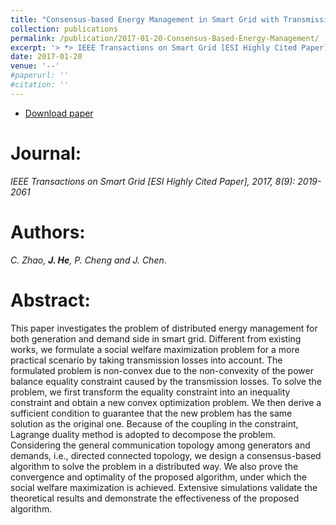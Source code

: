 ```yaml
---
title: "Consensus-based Energy Management in Smart Grid with Transmission Losses and Directed Communication"
collection: publications
permalink: /publication/2017-01-20-Consensus-Based-Energy-Management/
excerpt: '> *> IEEE Transactions on Smart Grid [ESI Highly Cited Paper],  2017, 8(9): 2019-2061*<br>> *C. Zhao, **J. He**, P. Cheng and J. Chen*.'
date: 2017-01-20
venue: '--'
#paperurl: ''
#citation: ''
---  
```

- [Download paper](https://ieeexplore.ieee.org/document/7387777/)  

Journal:  
===  
*IEEE Transactions on Smart Grid [ESI Highly Cited Paper],  2017, 8(9): 2019-2061*  

Authors:  
===  
*C. Zhao, **J. He**, P. Cheng and J. Chen*.  

Abstract:  
===  
This paper investigates the problem of distributed energy management for both generation and demand side in smart grid. Different from existing works, we formulate a social welfare maximization problem for a more practical scenario by taking transmission losses into account. The formulated problem is non-convex due to the non-convexity of the power balance equality constraint caused by the transmission losses. To solve the problem, we first transform the equality constraint into an inequality constraint and obtain a new convex optimization problem. We then derive a sufficient condition to guarantee that the new problem has the same solution as the original one. Because of the coupling in the constraint, Lagrange duality method is adopted to decompose the problem. Considering the general communication topology among generators and demands, i.e., directed connected topology, we design a consensus-based algorithm to solve the problem in a distributed way. We also prove the convergence and optimality of the proposed algorithm, under which the social welfare maximization is achieved. Extensive simulations validate the theoretical results and demonstrate the effectiveness of the proposed algorithm.
